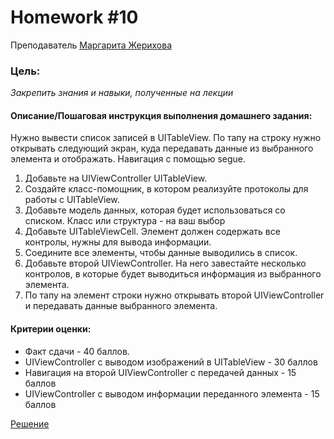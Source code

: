 # Homework #10
Преподаватель [Маргарита Жерихова][Teacher]

### Цель:
 _Закрепить знания и навыки, полученные на лекции_

#### Описание/Пошаговая инструкция выполнения домашнего задания:
Нужно вывести список записей в UITableView. По тапу на строку нужно открывать следующий экран, куда передавать данные из выбранного элемента и отображать. Навигация с помощью segue.

1. Добавьте на UIViewController UITableView.
2. Создайте класс-помощник, в котором реализуйте протоколы для работы с UITableView.
3. Добавьте модель данных, которая будет использоваться со списком. Класс или структура - на ваш выбор
4. Добавьте UITableViewCell. Элемент должен содержать все контролы, нужны для вывода информации.
5. Соедините все элементы, чтобы данные выводились в список.
6. Добавьте второй UIViewController. На него завестайте несколько контролов, в которые будет выводиться информация из выбранного элемента.
7. По тапу на элемент строки нужно открывать второй UIViewController и передавать данные выбранного элемента.

#### Критерии оценки:
- Факт сдачи - 40 баллов.
- UIViewController c выводом изображений в UITableView - 30 баллов
- Навигация на второй UIViewController с передачей данных - 15 баллов
- UIViewController c выводом информации переданного элемента - 15 баллов

[Решение][rep]

[Teacher]: <https://otus.ru/teacher/1232>

[rep]: <https://github.com/DaniilYarmolenko/Otus_GPB/tree/homework/Homework/%2310_Table_view/TableView_Homework>
